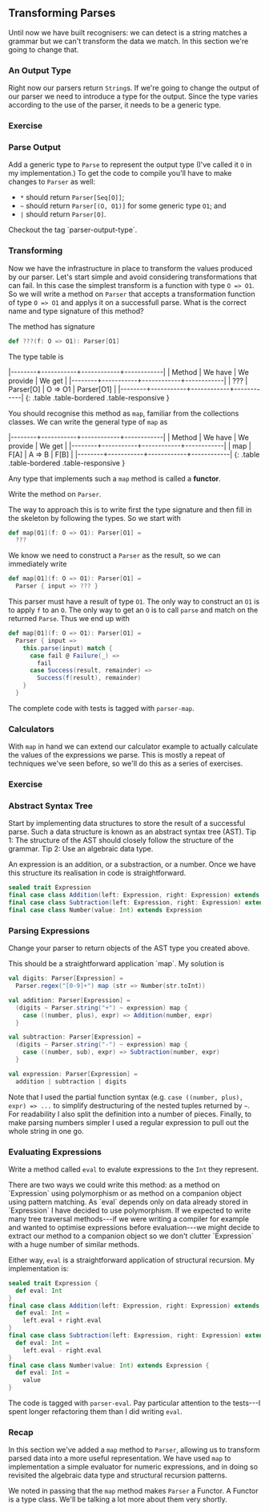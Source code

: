 ## Transforming Parses

Until now we have built recognisers: we can detect is a string matches a grammar but we can't transform the data we match. In this section we're going to change that.

### An Output Type

Right now our parsers return `String`s. If we're going to change the output of our parser we need to introduce a type for the output. Since the type varies according to the use of the parser, it needs to be a generic type.

### Exercise

### Parse Output

Add a generic type to `Parse` to represent the output type (I've called it `O` in my implementation.) To get the code to compile you'll have to make changes to `Parser` as well:

- `*` should return `Parser[Seq[O]]`;
- `~` should return `Parser[(O, O1)]` for some generic type `O1`; and
- `|` should return `Parser[O]`.

<div class="solution">
Checkout the tag `parser-output-type`.
</div>

### Transforming

Now we have the infrastructure in place to transform the values produced by our parser. Let's start simple and avoid considering transformations that can fail. In this case the simplest transform is a function with type `O => O1`. So we will write a method on `Parser` that accepts a transformation function of type `O => O1` and applys it on a successfull parse. What is the correct name and type signature of this method?

<div class="solution">
The method has signature

~~~ scala
def ???(f: O => O1): Parser[O1]
~~~

The type table is

|--------+-----------+------------+------------|
| Method | We have   | We provide | We get     |
|--------+-----------+------------+------------|
| ???    | Parser[O] | O => O1    | Parser[O1] |
|--------+-----------+------------+------------|
{: .table .table-bordered .table-responsive }

You should recognise this method as `map`, familiar from the collections classes. We can write the general type of `map` as

|--------+-----------+------------+------------|
| Method | We have   | We provide | We get     |
|--------+-----------+------------+------------|
| map    | F[A]      | A => B     | F[B]       |
|--------+-----------+------------+------------|
{: .table .table-bordered .table-responsive }

Any type that implements such a `map` method is called a **functor**.
</div>


Write the method on `Parser`.

<div class="solution">
The way to approach this is to write first the type signature and then fill in the skeleton by following the types. So we start with

~~~ scala
def map[O1](f: O => O1): Parser[O1] =
  ???
~~~

We know we need to construct a `Parser` as the result, so we can immediately write

~~~ scala
def map[O1](f: O => O1): Parser[O1] =
  Parser { input => ??? }
~~~

This parser must have a result of type `O1`. The only way to construct an `O1` is to apply `f` to an `O`. The only way to get an `O` is to call `parse` and match on the returned `Parse`. Thus we end up with

~~~ scala
def map[O1](f: O => O1): Parser[O1] =
  Parser { input =>
    this.parse(input) match {
      case fail @ Failure(_) =>
        fail
      case Success(result, remainder) =>
        Success(f(result), remainder)
    }
  }
~~~

The complete code with tests is tagged with `parser-map`.
</div>

### Calculators

With `map` in hand we can extend our calculator example to actually calculate the values of the expressions we parse. This is mostly a repeat of techniques we've seen before, so we'll do this as a series of exercises.

### Exercise

### Abstract Syntax Tree

Start by implementing data structures to store the result of a successful parse. Such a data structure is known as an abstract syntax tree (AST). Tip 1: The structure of the AST should closely follow the structure of the grammar. Tip 2: Use an algebraic data type.

<div class="solution">
An expression is an addition, or a substraction, or a number. Once we have this structure its realisation in code is straightforward.

~~~ scala
sealed trait Expression
final case class Addition(left: Expression, right: Expression) extends Expression
final case class Subtraction(left: Expression, right: Expression) extends Expression
final case class Number(value: Int) extends Expression
~~~
</div>

### Parsing Expressions

Change your parser to return objects of the AST type you created above.

<div class="solution">
This should be a straightforward application `map`. My solution is

~~~ scala
val digits: Parser[Expression] =
  Parser.regex("[0-9]+") map (str => Number(str.toInt))

val addition: Parser[Expression] =
  (digits ~ Parser.string("+") ~ expression) map {
    case ((number, plus), expr) => Addition(number, expr)
  }

val subtraction: Parser[Expression] =
  (digits ~ Parser.string("-") ~ expression) map {
    case ((number, sub), expr) => Subtraction(number, expr)
  }

val expression: Parser[Expression] =
  addition | subtraction | digits
~~~

Note that I used the partial function syntax (e.g. `case ((number, plus), expr) => ...` to simplify destructuring of the nested tuples returned by `~`. For readability I also split the definition into a number of pieces. Finally, to make parsing numbers simpler I used a regular expression to pull out the whole string in one go.
</div>


### Evaluating Expressions

Write a method called `eval` to evalute expressions to the `Int` they represent.

<div class="solution">
There are two ways we could write this method: as a method on `Expression` using polymorphism or as method on a companion object using pattern matching. As `eval` depends only on data already stored in `Expression` I have decided to use polymorphism. If we expected to write many tree traversal methods---if we were writing a compiler for example and wanted to optimise expressions before evaluation---we might decide to extract our method to a companion object so we don't clutter `Expression` with a huge number of similar methods.

Either way, `eval` is a straightforward application of structural recursion. My implementation is:

~~~ scala
sealed trait Expression {
  def eval: Int
}
final case class Addition(left: Expression, right: Expression) extends Expression {
  def eval: Int =
    left.eval + right.eval
}
final case class Subtraction(left: Expression, right: Expression) extends Expression {
  def eval: Int =
    left.eval - right.eval
}
final case class Number(value: Int) extends Expression {
  def eval: Int =
    value
}
~~~

The code is tagged with `parser-eval`. Pay particular attention to the tests---I spent longer refactoring them than I did writing `eval`.
</div>

### Recap

In this section we've added a `map` method to `Parser`, allowing us to transform parsed data into a more useful representation. We have used `map` to implementation a simple evaluator for numeric expressions, and in doing so revisited the algebraic data type and structural recursion patterns.

We noted in passing that the `map` method makes `Parser` a Functor. A Functor is a type class. We'll be talking a lot more about them very shortly.
